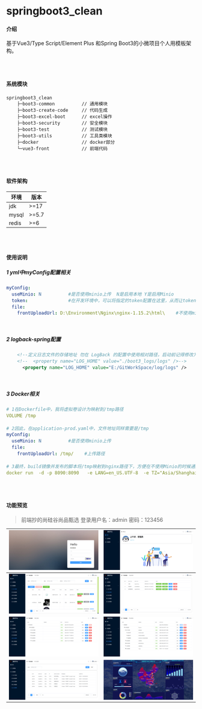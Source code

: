 # springboot3_clean

#### 介绍
基于Vue3/Type Script/Element Plus 和Spring Boot3的小微项目个人用模板架构。

<br/><br/>

#### 系统模块

```cmd
springboot3_clean
    ├─boot3-common 			// 通用模块
    ├─boot3-create-code		// 代码生成
    ├─boot3-excel-boot		// excel操作
    ├─boot3-security		// 安全模块
    ├─boot3-test			// 测试模块
    ├─boot3-utils			// 工具类模块
    ├─docker				// docker部分
    └─vue3-front			// 前端代码
```

<br/><br/>

#### 软件架构

| 环境  | 版本  |
| ----- | ----- |
| jdk   | >=17  |
| mysql | >=5.7 |
| redis | >=6   |

<br/><br/>



#### 使用说明

##### 1 yml中myConfig配置相关

```yaml
myConfig:
  useMinio: N          #是否使用minio上传  N是启用本地 Y是启用Minio
  token: 			   #在开发环境中，可以将指定的token配置在这里，从而让token永不过期，但prod环境需要删除该配置
  file:
    frontUploadUrl: D:\Environment\Nginx\nginx-1.15.2\html\    #不使用minio时候的上传路径
```

<br>

##### 2 logback-spring配置

```xml
    <!--定义日志文件的存储地址 勿在 LogBack 的配置中使用相对路径，启动前记得修改为自己的位置-->
    <!--  <property name="LOG_HOME" value="./boot3_logs/logs" />-->
      <property name="LOG_HOME" value="E:/GitWorkSpace/log/logs" />
```

<br>

##### 3 Docker相关

```yml
# 1在Dockerfile中，我将虚拟卷设计为映射到/tmp路径
VOLUME /tmp

# 2因此，在application-prod.yaml中，文件地址同样需要是/tmp
myConfig:
  useMinio: N          #是否使用minio上传
  file:
    frontUploadUrl: /tmp/    #上传路径
    
# 3最终，build镜像并发布的脚本将/tmp映射到nginx路径下，方便在不使用Minio的时候通过地址访问图片
docker run  -d -p 8090:8090   -e LANG=en_US.UTF-8  -e TZ="Asia/Shanghai"  -v /usr/local/nginx/html:/tmp boot3.jar:1.1
```

<br/><br/>

#### 功能预览

> 前端抄的尚硅谷尚品甄选  登录用户名：admin  密码：123456

| ![](./imgs/index1.png) | ![./imgs/index.png](./imgs/index2.png) |
| ---------------------- | -------------------------------------- |
| ![](./imgs/index3.png) | ![](./imgs/index4.png)                 |
| ![](./imgs/index5.png) | ![](./imgs/index6.png)                 |
| ![](./imgs/index7.png) | ![](./imgs/index8.png)                 |

